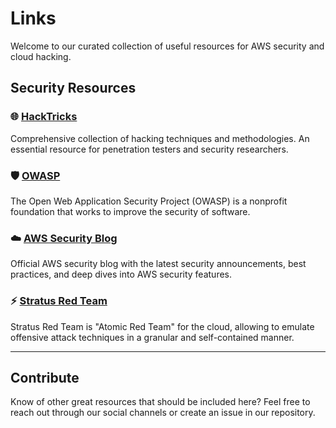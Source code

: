 # Links

Welcome to our curated collection of useful resources for AWS security and cloud hacking.

## Security Resources

### 🌐 [HackTricks](https://book.hacktricks.xyz/)
Comprehensive collection of hacking techniques and methodologies. An essential resource for penetration testers and security researchers.

### 🛡️ [OWASP](https://owasp.org/)
The Open Web Application Security Project (OWASP) is a nonprofit foundation that works to improve the security of software.

### ☁️ [AWS Security Blog](https://aws.amazon.com/blogs/security/)
Official AWS security blog with the latest security announcements, best practices, and deep dives into AWS security features.

### ⚡ [Stratus Red Team](https://stratus-red-team.cloud/)
Stratus Red Team is "Atomic Red Team" for the cloud, allowing to emulate offensive attack techniques in a granular and self-contained manner.

---

## Contribute

Know of other great resources that should be included here? Feel free to reach out through our social channels or create an issue in our repository.
